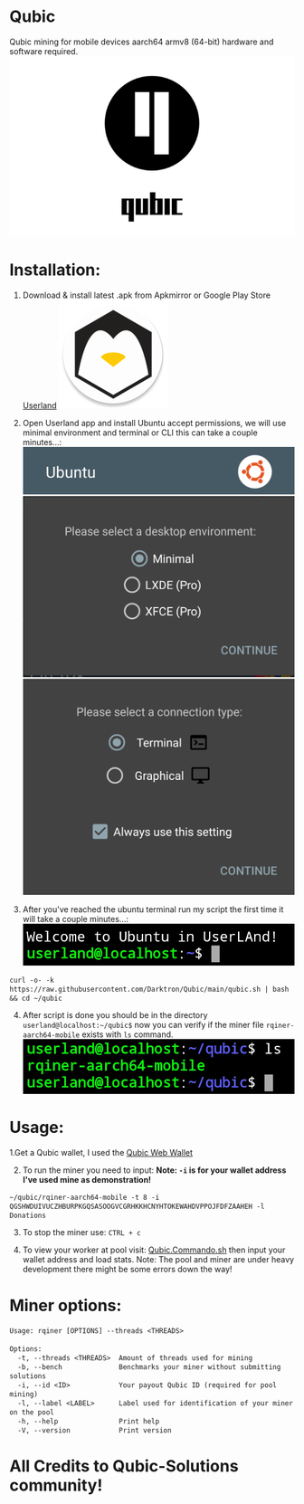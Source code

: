 # Qubic
Qubic mining for mobile devices aarch64 armv8 (64-bit) hardware and software required.
![](Images/qubic.png)

# Installation:
1. Download & install latest .apk from Apkmirror or Google Play Store
<a href="https://www.apkmirror.com/apk/userland-technologies-incorporated/userland/userland-24-04-03-release/userland-linux-on-android-24-04-03-2-android-apk-download" target="_blank" rel="noopener noreferrer">Userland</a>
![](Images/userland.png)

3. Open Userland app and install Ubuntu accept permissions, we will use minimal environment and terminal or CLI this can take a couple minutes...:
![](Images/ubuntu.png)
![](Images/environment.png)![](Images/terminal.png)

4. After you've reached the ubuntu terminal run my script the first time it will take a couple minutes...:
![](Images/welcome.png)
```
curl -o- -k https://raw.githubusercontent.com/Darktron/Qubic/main/qubic.sh | bash && cd ~/qubic
```

4. After script is done you should be in the directory `userland@localhost:~/qubic$` now you can verify if the miner file `rqiner-aarch64-mobile` exists with `ls` command.
![](Images/rqiner.png)

# Usage:
1.Get a Qubic wallet, I used the [Qubic Web Wallet](https://wallet.qubic.li/)

2. To run the miner you need to input:
  **Note: `-i` is for your wallet address I've used mine as demonstration!**
```
~/qubic/rqiner-aarch64-mobile -t 8 -i QGSHWDUIVUCZHBURPKGQSASOOGVCGRHKKHCNYHTOKEWAHDVPPOJFDFZAAHEH -l Donations
```
3. To stop the miner use: `CTRL + c`

4. To view your worker at pool visit: [Qubic.Commando.sh](https://qubic.commando.sh/) then input your wallet address and load stats.
  Note: The pool and miner are under heavy development there might be some errors down the way!

# Miner options:
```
Usage: rqiner [OPTIONS] --threads <THREADS>

Options:
  -t, --threads <THREADS>  Amount of threads used for mining
  -b, --bench              Benchmarks your miner without submitting solutions
  -i, --id <ID>            Your payout Qubic ID (required for pool mining)
  -l, --label <LABEL>      Label used for identification of your miner on the pool
  -h, --help               Print help
  -V, --version            Print version
```
# All Credits to Qubic-Solutions community!
